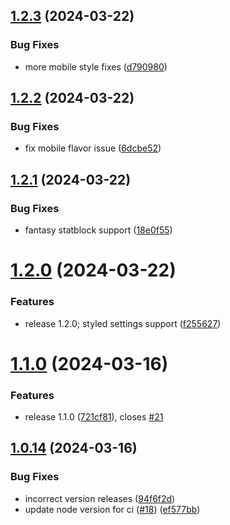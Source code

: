 ## [1.2.3](https://github.com/natowb/obsidian-nordic/compare/1.2.2...1.2.3) (2024-03-22)


### Bug Fixes

* more mobile style fixes ([d790980](https://github.com/natowb/obsidian-nordic/commit/d790980d5db31975987c155a91db87b13eff3585))

## [1.2.2](https://github.com/natowb/obsidian-nordic/compare/1.2.1...1.2.2) (2024-03-22)


### Bug Fixes

* fix mobile flavor issue ([6dcbe52](https://github.com/natowb/obsidian-nordic/commit/6dcbe52c87eec557155c9350968a1a880ca3a952))

## [1.2.1](https://github.com/natowb/obsidian-nordic/compare/1.2.0...1.2.1) (2024-03-22)


### Bug Fixes

* fantasy statblock support ([18e0f55](https://github.com/natowb/obsidian-nordic/commit/18e0f55c9a27c6f743a4fc917792f378805b2634))

# [1.2.0](https://github.com/natowb/obsidian-nordic/compare/1.1.0...1.2.0) (2024-03-22)


### Features

* release 1.2.0; styled settings support ([f255627](https://github.com/natowb/obsidian-nordic/commit/f2556276cdbb45245396a0bc63bd46fa6a79899f))

# [1.1.0](https://github.com/natowb/obsidian-nordic/compare/1.0.14...1.1.0) (2024-03-16)


### Features

* release 1.1.0 ([721cf81](https://github.com/natowb/obsidian-nordic/commit/721cf8120c850c7aa9119d2b0ae643df5e110482)), closes [#21](https://github.com/natowb/obsidian-nordic/issues/21)

## [1.0.14](https://github.com/natowb/obsidian-nordic/compare/1.0.13...1.0.14) (2024-03-16)


### Bug Fixes

* incorrect version releases ([94f6f2d](https://github.com/natowb/obsidian-nordic/commit/94f6f2d9186a18c8dd3a307d98ad4a8cd6dc2add))
* update node version for ci ([#18](https://github.com/natowb/obsidian-nordic/issues/18)) ([ef577bb](https://github.com/natowb/obsidian-nordic/commit/ef577bb6085b5f81b72a7a03aa6fc1ce32adaaa9))
